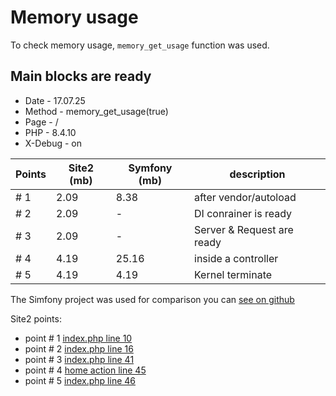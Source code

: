 # Memory usage

To check memory usage, `memory_get_usage` function was used.

## Main blocks are ready

- Date    - 17.07.25
- Method  - memory_get_usage(true)
- Page    - /
- PHP     - 8.4.10
- X-Debug - on

| Points | Site2 (mb) | Symfony (mb) |     description            |
|--------|------------|--------------|----------------------------|
|  # 1   |    2.09    |     8.38     | after vendor/autoload      |
|  # 2   |    2.09    |     -        | DI conrainer is ready      |
|  # 3   |    2.09    |     -        | Server & Request are ready |
|  # 4   |    4.19    |    25.16     | inside a controller        |
|  # 5   |    4.19    |     4.19     | Kernel terminate           |

The Simfony project was used for comparison you can [see on github](https://github.com/Romchik38/learning_doctrine)

Site2 points:

- point # 1 [index.php line 10](./../../public/http/index.php)
- point # 2 [index.php line 16](./../../public/http/index.php)
- point # 3 [index.php line 41](./../../public/http/index.php)
- point # 4 [home action line 45](./../../app/code/Infrastructure/Http/Actions/GET/Root/DefaultAction.php)
- point # 5 [index.php line 46](./../../public/http/index.php)
